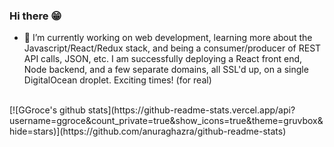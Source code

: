 ### Hi there 😁

- 🔭 I’m currently working on web development, learning more about the Javascript/React/Redux stack, and being a consumer/producer of REST API calls, JSON, etc.  I am successfully deploying a React front end, Node backend, and a few separate domains, all SSL'd up, on a single DigitalOcean droplet.  Exciting times!  (for real)  
<br>
[![GGroce's github stats](https://github-readme-stats.vercel.app/api?username=ggroce&count_private=true&show_icons=true&theme=gruvbox&hide=stars)](https://github.com/anuraghazra/github-readme-stats)


<!--
**ggroce/ggroce** is a ✨ _special_ ✨ repository because its `README.md` (this file) appears on your GitHub profile.

Here are some ideas to get you started:

- 🔭 I’m currently working on ...
- 🌱 I’m currently learning ...
- 👯 I’m looking to collaborate on ...
- 🤔 I’m looking for help with ...
- 💬 Ask me about ...
- 📫 How to reach me: ...
- 😄 Pronouns: ...
- ⚡ Fun fact: ...
-->
